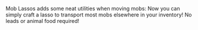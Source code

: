 Mob Lassos adds some neat utilities when moving mobs: Now you can simply craft a lasso to transport most mobs elsewhere in your inventory! No leads or animal food required!